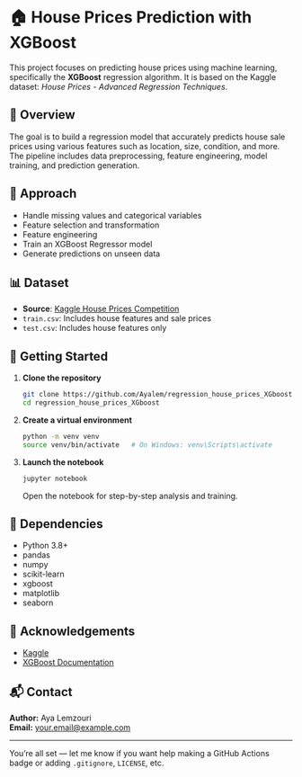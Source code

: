 

# 🏠 House Prices Prediction with XGBoost

This project focuses on predicting house prices using machine learning, specifically the **XGBoost** regression algorithm. It is based on the Kaggle dataset: *House Prices - Advanced Regression Techniques*.

## 📌 Overview

The goal is to build a regression model that accurately predicts house sale prices using various features such as location, size, condition, and more. The pipeline includes data preprocessing, feature engineering, model training, and prediction generation.

## 🧠 Approach

- Handle missing values and categorical variables  
- Feature selection and transformation
- Feature engineering 
- Train an XGBoost Regressor model  
- Generate predictions on unseen data  

## 📊 Dataset

- **Source**: [Kaggle House Prices Competition](https://www.kaggle.com/competitions/house-prices-advanced-regression-techniques)  
- `train.csv`: Includes house features and sale prices  
- `test.csv`: Includes house features only  

## 🚀 Getting Started

1. **Clone the repository**

   ```bash
   git clone https://github.com/Ayalem/regression_house_prices_XGboost.git
   cd regression_house_prices_XGboost
   ```

2. **Create a virtual environment**

   ```bash
   python -m venv venv
   source venv/bin/activate   # On Windows: venv\Scripts\activate
   ```



3. **Launch the notebook**

   ```bash
   jupyter notebook
   ```

   Open the notebook for step-by-step analysis and training.

## 🧰 Dependencies

- Python 3.8+  
- pandas  
- numpy  
- scikit-learn  
- xgboost  
- matplotlib  
- seaborn  


## 🙌 Acknowledgements

- [Kaggle](https://www.kaggle.com/)  
- [XGBoost Documentation](https://xgboost.readthedocs.io/)  

## 📬 Contact

**Author:** Aya Lemzouri  
**Email:** your.email@example.com

---

You’re all set — let me know if you want help making a GitHub Actions badge or adding `.gitignore`, `LICENSE`, etc.
